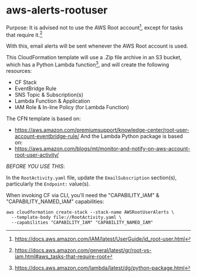 # aws-alerts-rootuser

Purpose:
It is advised not to use the AWS Root account[^1], except for tasks that require it.[^2]

With this, email alerts will be sent whenever the AWS Root account is used.

This CloudFormation template will use a .Zip file archive in an S3 bucket, which has a Python Lambda function[^3], 
and will create the following resources:
- CF Stack
- EventBridge Rule
- SNS Topic & Subscription(s)
- Lambda Function & Application
- IAM Role & In-line Policy (for Lambda Function)

The CFN template is based on:
- https://aws.amazon.com/premiumsupport/knowledge-center/root-user-account-eventbridge-rule/
And the Lambda Python package is based on:
- https://aws.amazon.com/blogs/mt/monitor-and-notify-on-aws-account-root-user-activity/

_BEFORE YOU USE THIS_:  

In the `RootActivity.yaml` file, update the `EmailSubscription` section(s), particularly the `Endpoint:` value(s).

When invoking CF via CLI, you'll need the "CAPABILITY_IAM" & "CAPABILITY_NAMED_IAM" capabilities:

```
aws cloudformation create-stack --stack-name AWSRootUserAlerts \
  --template-body file://RootActivity.yaml \
  --capabilities "CAPABILITY_IAM" "CAPABILITY_NAMED_IAM"
```




[^1]: https://docs.aws.amazon.com/IAM/latest/UserGuide/id_root-user.html
[^2]: https://docs.aws.amazon.com/general/latest/gr/root-vs-iam.html#aws_tasks-that-require-root
[^3]: https://docs.aws.amazon.com/lambda/latest/dg/python-package.html
